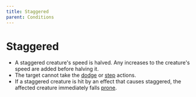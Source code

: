 ```yaml
---
title: Staggered
parent: Conditions
---
```


# Staggered
* A staggered creature's speed is halved. Any increases to the creature's speed are added before halving it.
* The target cannot take the [dodge](https://stormchaserroleplaying.com/stormchaserRPG/Combat/Actions/Dodge/) or [step](https://stormchaserroleplaying.com/stormchaserRPG/Combat/Moves/Step/) actions.
* If a staggered creature is hit by an effect that causes staggered, the affected creature immediately falls [prone](https://stormchaserroleplaying.com/stormchaserRPG/Conditions/Prone/).
